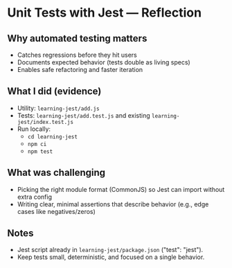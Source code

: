 # Unit Tests with Jest — Reflection

## Why automated testing matters
- Catches regressions before they hit users
- Documents expected behavior (tests double as living specs)
- Enables safe refactoring and faster iteration

## What I did (evidence)
- Utility: `learning-jest/add.js`
- Tests: `learning-jest/add.test.js` and existing `learning-jest/index.test.js`
- Run locally:
  - `cd learning-jest`
  - `npm ci`
  - `npm test`

## What was challenging
- Picking the right module format (CommonJS) so Jest can import without extra config
- Writing clear, minimal assertions that describe behavior (e.g., edge cases like negatives/zeros)

## Notes
- Jest script already in `learning-jest/package.json` ("test": "jest").
- Keep tests small, deterministic, and focused on a single behavior.
